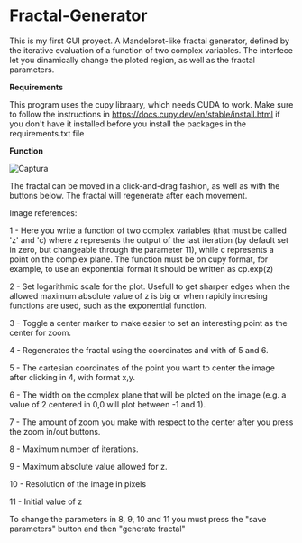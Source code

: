 # Fractal-Generator
This is my first GUI proyect. A Mandelbrot-like fractal generator, defined by the iterative evaluation of a function of two complex variables. The interfece let you dinamically change the ploted region, as well as the fractal parameters.

**Requirements**

This program uses the cupy libraary, which needs CUDA to work. Make sure to follow the instructions in https://docs.cupy.dev/en/stable/install.html if you don't have it installed before you install the packages in the requirements.txt file

**Function**

![Captura](https://user-images.githubusercontent.com/36866639/201500854-fe45d1a7-2577-4a7b-b517-aa978374caeb.PNG)

The fractal can be moved in a click-and-drag fashion, as well as with the buttons below. The fractal will regenerate after each movement.

Image references:

1 - Here you write a function of two complex variables (that must be called 'z' and 'c) where z represents the output of the last iteration (by default set in zero, but changeable through the parameter 11), while c represents a point on the complex plane. The function must be on cupy format, for example, to use an exponential format it should be written as cp.exp(z)

2 - Set logarithmic scale for the plot. Usefull to get sharper edges when the allowed maximum absolute value of z is big or when rapidly incresing functions are used, such as the exponential function.

3 - Toggle a center marker to make easier to set an interesting point as the center for zoom.

4 - Regenerates the fractal using the coordinates and with of 5 and 6.

5 - The cartesian coordinates of the point you want to center the image after clicking in 4, with format x,y.

6 - The width on the complex plane that will be ploted on the image (e.g. a value of 2 centered in 0,0 will plot between -1 and 1).

7 - The amount of zoom you make with respect to the center after you press the zoom in/out buttons.

8 - Maximum number of iterations.

9 - Maximum absolute value allowed for z.

10 - Resolution of the image in pixels

11 - Initial value of z

To change the parameters in 8, 9, 10 and 11 you must press the "save parameters" button and then "generate fractal"
